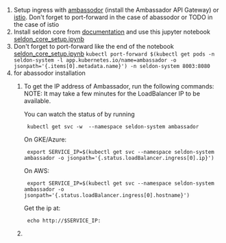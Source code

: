 1. Setup ingress with [ambassodor](https://docs.seldon.io/projects/seldon-core/en/latest/ingress/ambassador.html) (install the Ambassador API Gateway) or [istio](https://docs.seldon.io/projects/seldon-core/en/latest/ingress/istio.html). Don't forget to port-forward in the case of abassodor or TODO in the case of istio
2. Install seldon core from [documentation](https://docs.seldon.io/projects/seldon-core/en/latest/workflow/install.html) and use this jupyter notebook [seldon_core_setup.ipynb](seldon_core_setup.ipynb)
3. Don't forget to port-forward like the end of the notebook [seldon_core_setup.ipynb](seldon_core_setup.ipynb)
```kubectl port-forward $(kubectl get pods -n seldon-system -l app.kubernetes.io/name=ambassador -o jsonpath='{.items[0].metadata.name}') -n seldon-system 8003:8080```
4. for abassodor installation
    1. To get the IP address of Ambassador, run the following commands:
        NOTE: It may take a few minutes for the LoadBalancer IP to be available.
        
        You can watch the status of by running

            kubectl get svc -w  --namespace seldon-system ambassador
            
        On GKE/Azure:
        
            export SERVICE_IP=$(kubectl get svc --namespace seldon-system ambassador -o jsonpath='{.status.loadBalancer.ingress[0].ip}')

        On AWS:

            export SERVICE_IP=$(kubectl get svc --namespace seldon-system ambassador -o jsonpath='{.status.loadBalancer.ingress[0].hostname}')
        
        Get the ip at:

            echo http://$SERVICE_IP:
    2. 